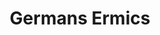 ---
category: residents
layout: post
title: Germans Ermics
profession: graphic design
website: www.germansermics.com
image: /images/residents/germansermics_01.png
---